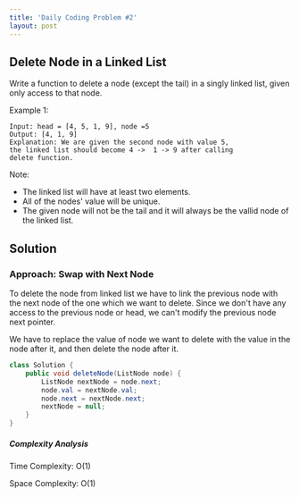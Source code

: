 ```yaml
---
title: 'Daily Coding Problem #2'
layout: post
---
```


## Delete Node in a Linked List
Write a function to delete a node (except the tail) in a singly linked list, given only access to that node.

Example 1:
```
Input: head = [4, 5, 1, 9], node =5
Output: [4, 1, 9]
Explanation: We are given the second node with value 5, 
the linked list should become 4 ->  1 -> 9 after calling 
delete function.
```

Note: 
* The linked list will have at least two elements.
* All of the nodes' value will be unique.
* The given node will not be the tail and it will always be the vallid node of the linked list.

## Solution
### Approach: Swap with Next Node
To delete the node from linked list we have to link the previous node with the next node of the one which we want to delete. 
Since we don't have any access to the previous node or head, we can't modify the previous node next pointer. 

We have to replace the value of node we want to delete with the value in the node after it, and then delete the node after it.
```java
class Solution {
	public void deleteNode(ListNode node) {
		ListNode nextNode = node.next;
		node.val = nextNode.val;
		node.next = nextNode.next;
		nextNode = null;
	}
}
```

##### Complexity Analysis
Time Complexity: O(1)

Space Complexity: O(1)